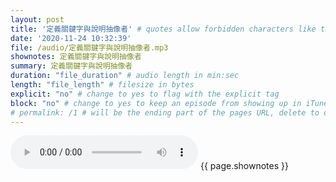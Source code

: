 ```yaml
---
layout: post
title: '定義關鍵字與說明抽像者' # quotes allow forbidden characters like the colon
date: '2020-11-24 10:32:39'
file: /audio/定義關鍵字與說明抽像者.mp3
shownotes: 定義關鍵字與說明抽像者
summary: 定義關鍵字與說明抽像者
duration: "file_duration" # audio length in min:sec
length: "file_length" # filesize in bytes
explicit: "no" # change to yes to flag with the explicit tag
block: "no" # change to yes to keep an episode from showing up in iTunes
# permalink: /1 # will be the ending part of the pages URL, delete to default to the title
---
```


<audio controls>
<source src="{{site.url}}{{site.baseurl}}{{ page.file }}" type="audio/x-mp3">
Your browser does not support the audio element.
</audio>
{{ page.shownotes }}
